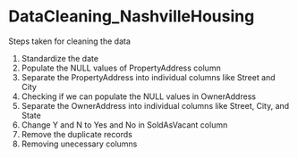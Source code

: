 # DataCleaning_NashvilleHousing

Steps taken for cleaning the data

1. Standardize the date
2. Populate the NULL values of PropertyAddress column
3. Separate the PropertyAddress into individual columns like Street and City
4. Checking if we can populate the NULL values in OwnerAddress
5. Separate the OwnerAddress into individual columns like Street, City, and State
6. Change Y and N to Yes and No in SoldAsVacant column
7. Remove the duplicate records
8. Removing unecessary columns
